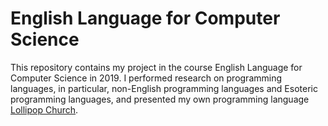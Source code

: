 # English Language for Computer Science
This repository contains my project in the course English Language for Computer Science in 2019. I performed research on programming languages, in particular, non-English programming languages and Esoteric programming languages, and presented my own programming language [Lollipop Church](https://github.com/shakil-t/Lollipop-Church).
